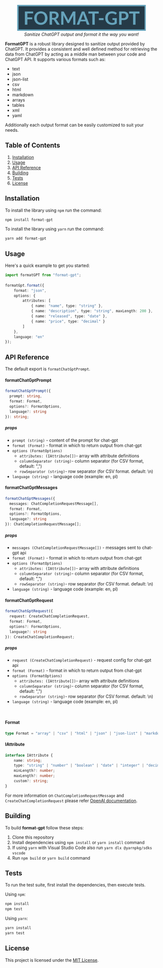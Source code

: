 <figure>
    <img src="/assets/img/logo.png" alt="Albuquerque, New Mexico">
    <figcaption align="center">
		<em>Sanitize ChatGPT output and format it the way you want!</em>
	</figcaption>
</figure>


**FormatGPT** is a robust library designed to sanitize output provided by ChatGPT.
It provides a consistent and well defined method for retrieving the data from ChatGPT by acting as a middle man between your code and ChatGPT API.
It supports various formats such as:
- text
- json
- json-list
- csv
- html
- markdown
- arrays
- tables
- xml
- yaml

Additionally each output format can be easily customized to suit your needs.

## Table of Contents
1. [Installation](#installation)
2. [Usage](#usage)
3. [API Reference](#api-reference)
4. [Building](#building)
5. [Tests](#tests)
6. [License](#license)

## Installation
To install the library using `npm` run the command:

```bash
npm install format-gpt
```
To install the library using `yarn` run the command:

```bash
yarn add format-gpt
```

## Usage

Here's a quick example to get you started:

```typescript
import formatGPT from "format-gpt";

formatGpt.format({
	format: "json",
	options: {
		attributes: [
			{ name: "name", type: "string" },
			{ name: "description", type: "string", maxLength: 200 },
			{ name: "released", type: "date" },
			{ name: "price", type: "decimal" }
		]
	},
	language: "en"
});
```

## API Reference
The default export is `formatChatGptPrompt`.


#### formatChatGptPrompt

```typescript
formatChatGptPrompt({
  prompt: string,
  format: Format,
  options?: FormatOptions,
  language?: string
}): string;
```
##### props

* `prompt (string)` - content of the prompt for chat-gpt
* `format (Format)` - format in which to return output from chat-gpt
* `options (FormatOptions)`
	* `attributes: (IAttribute[])`- array with attribute definitions
	* `columnSeparator (string)`- column separator (for CSV format, default: ",")
	* `rowSeparator (string)`- row separator (for CSV format. default: \n)
* `language (string)` - language code (example: en, pl)

#### formatChatGptMessages

```typescript
formatChatGptMessages({
  messages: ChatCompletionRequestMessage[],
  format: Format,
  options?: FormatOptions,
  language?: string
}): ChatCompletionRequestMessage[];
```

##### props

* `messages (ChatCompletionRequestMessage[])` - messages sent to chat-gpt api
* `format (Format)` - format in which to return output from chat-gpt
* `options (FormatOptions)`
	* `attributes: (IAttribute[])`- array with attribute definitions
	* `columnSeparator (string)`- column separator (for CSV format, default: ",")
	* `rowSeparator (string)`- row separator (for CSV format. default: \n)
* `language (string)` - language code (example: en, pl)

#### formatChatGptRequest

```typescript
formatChatGptRequest({
  request: CreateChatCompletionRequest,
  format: Format,
  options?: FormatOptions,
  language?: string
}): CreateChatCompletionRequest;
```

##### props

* `request (CreateChatCompletionRequest)` - request config for chat-gpt api
* `format (Format)` - format in which to return output from chat-gpt
* `options (FormatOptions)`
	* `attributes: (IAttribute[])`- array with attribute definitions
	* `columnSeparator (string)`- column separator (for CSV format, default: ",")
	* `rowSeparator (string)`- row separator (for CSV format. default: \n)
* `language (string)` - language code (example: en, pl)
<br />

#### Format

```typescript
type Format = "array" | "csv" | "html" | "json" | "json-list" | "markdown" | "table" | "text" | "xml" | "yaml";
```

#### IAttribute

```typescript
interface IAttribute {
    name: string;
    type: "string" | "number" | "boolean" | "date" | "integer" | "decimal" | Array<IAttribute>;
    minLength?: number;
    maxLength?: number;
    custom?: string;
}
```

For more information on `ChatCompletionRequestMessage` and `CreateChatCompletionRequest` please refer [OpenAI documentation](https://platform.openai.com/docs/api-reference/chat/create#chat/create-messages).

## Building

To build **format-gpt** follow these steps:

1. Clone this repository
2. Install dependencies using `npm install` or `yarn install` command
3. If using `yarn` with Visual Studio Code also run `yarn dlx @yarnpkg/sdks vscode`
4. Run `npm build` or `yarn build` command

## Tests
To run the test suite, first install the dependencies, then execute tests.

Using `npm`:

```bash
npm install
npm test
```

Using `yarn`:

```bash
yarn install
yarn test
```

## License

This project is licensed under the [MIT License](LICENSE).